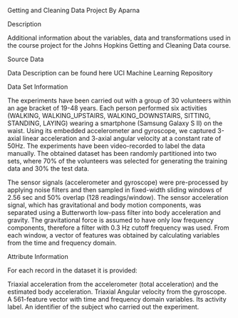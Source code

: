 Getting and Cleaning Data Project 
By Aparna

Description

Additional information about the variables, data and transformations
used in the course project for the Johns Hopkins Getting and Cleaning
Data course.

Source Data

Data Description can be found here UCI Machine Learning Repository

Data Set Information

The experiments have been carried out with a group of 30 volunteers
within an age bracket of 19-48 years. Each person performed six
activities (WALKING, WALKING\_UPSTAIRS, WALKING\_DOWNSTAIRS, SITTING,
STANDING, LAYING) wearing a smartphone (Samsung Galaxy S II) on the
waist. Using its embedded accelerometer and gyroscope, we captured
3-axial linear acceleration and 3-axial angular velocity at a constant
rate of 50Hz. The experiments have been video-recorded to label the data
manually. The obtained dataset has been randomly partitioned into two
sets, where 70% of the volunteers was selected for generating the
training data and 30% the test data.

The sensor signals (accelerometer and gyroscope) were pre-processed by
applying noise filters and then sampled in fixed-width sliding windows
of 2.56 sec and 50% overlap (128 readings/window). The sensor
acceleration signal, which has gravitational and body motion components,
was separated using a Butterworth low-pass filter into body acceleration
and gravity. The gravitational force is assumed to have only low
frequency components, therefore a filter with 0.3 Hz cutoff frequency
was used. From each window, a vector of features was obtained by
calculating variables from the time and frequency domain.

Attribute Information

For each record in the dataset it is provided:

Triaxial acceleration from the accelerometer (total acceleration) and
the estimated body acceleration. Triaxial Angular velocity from the
gyroscope. A 561-feature vector with time and frequency domain
variables. Its activity label. An identifier of the subject who carried
out the experiment.
